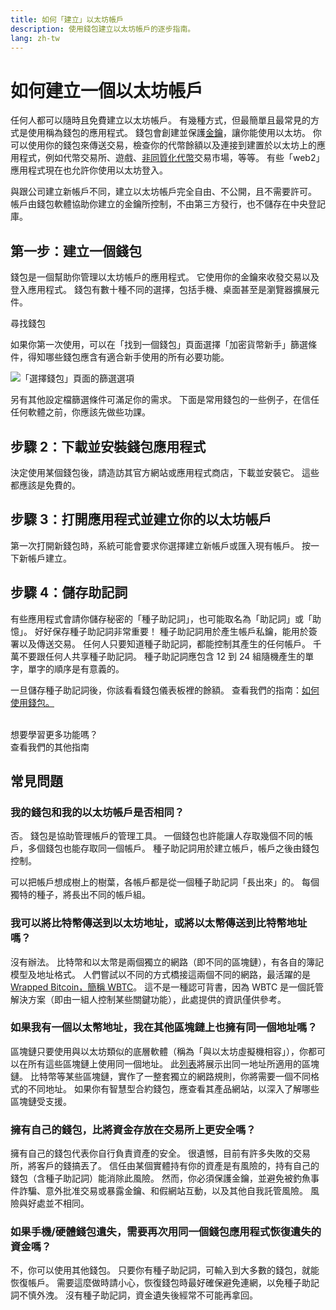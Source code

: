 ```yaml
---
title: 如何「建立」以太坊帳戶
description: 使用錢包建立以太坊帳戶的逐步指南。
lang: zh-tw
---
```


# 如何建立一個以太坊帳戶

任何人都可以隨時且免費建立以太坊帳戶。 有幾種方式，但最簡單且最常見的方式是使用稱為錢包的應用程式。 錢包會創建並保護[金鑰](/glossary/#key)，讓你能使用以太坊。 你可以使用你的錢包來傳送交易，檢查你的代幣餘額以及連接到建置於以太坊上的應用程式，例如代幣交易所、遊戲、[非同質化代幣](/glossary/#nft)交易市場，等等。 有些「web2」應用程式現在也允許你使用以太坊登入。

與跟公司建立新帳戶不同，建立以太坊帳戶完全自由、不公開，且不需要許可。 帳戶由錢包軟體協助你建立的金鑰所控制，不由第三方發行，也不儲存在中央登記庫。

## 第一步：建立一個錢包

錢包是一個幫助你管理以太坊帳戶的應用程式。 它使用你的金鑰來收發交易以及登入應用程式。 錢包有數十種不同的選擇，包括手機、桌面甚至是瀏覽器擴展元件。

<ButtonLink href="/wallets/find-wallet/">
  尋找錢包
</ButtonLink>

如果你第一次使用，可以在「找到一個錢包」頁面選擇「加密貨幣新手」篩選條件，得知哪些錢包應含有適合新手使用的所有必要功能。

![「選擇錢包」頁面的篩選選項](./wallet-box.png)

另有其他設定檔篩選條件可滿足你的需求。 下面是常用錢包的一些例子，在信任任何軟體之前，你應該先做些功課。

## 步驟 2：下載並安裝錢包應用程式

決定使用某個錢包後，請造訪其官方網站或應用程式商店，下載並安裝它。 這些都應該是免費的。

## 步驟 3：打開應用程式並建立你的以太坊帳戶

第一次打開新錢包時，系統可能會要求你選擇建立新帳戶或匯入現有帳戶。 按一下新帳戶建立。

## 步驟 4：儲存助記詞

有些應用程式會請你儲存秘密的「種子助記詞」，也可能取名為「助記詞」或「助憶」。 好好保存種子助記詞非常重要！ 種子助記詞用於產生帳戶私鑰，能用於簽署以及傳送交易。 任何人只要知道種子助記詞，都能控制其產生的任何帳戶。 千萬不要跟任何人共享種子助記詞。 種子助記詞應包含 12 到 24 組隨機產生的單字，單字的順序是有意義的。

一旦儲存種子助記詞後，你該看看錢包儀表板裡的餘額。 查看我們的指南：[如何使用錢包。](/guides/how-to-use-a-wallet)

 <br />

<Alert className="justify-between">
  <AlertEmoji text=":eyes:" />
  <div>想要學習更多功能嗎？</div>
  <ButtonLink href="/guides/">
    查看我們的其他指南
  </ButtonLink>
</Alert>

## 常見問題

### 我的錢包和我的以太坊帳戶是否相同？

否。 錢包是協助管理帳戶的管理工具。 一個錢包也許能讓人存取幾個不同的帳戶，多個錢包也能存取同一個帳戶。 種子助記詞用於建立帳戶，帳戶之後由錢包控制。

可以把帳戶想成樹上的樹葉，各帳戶都是從一個種子助記詞「長出來」的。 每個獨特的種子，將長出不同的帳戶組。

### 我可以將比特幣傳送到以太坊地址，或將以太幣傳送到比特幣地址嗎？

沒有辦法。 比特幣和以太幣是兩個獨立的網路（即不同的區塊鏈），有各自的簿記模型及地址格式。 人們嘗試以不同的方式橋接這兩個不同的網路，最活躍的是 [Wrapped Bitcoin，簡稱 WBTC](https://www.bitcoin.com/get-started/what-is-wbtc/)。 這不是一種認可背書，因為 WBTC 是一個託管解決方案（即由一組人控制某些關鍵功能），此處提供的資訊僅供參考。

### 如果我有一個以太幣地址，我在其他區塊鏈上也擁有同一個地址嗎？

區塊鏈只要使用與以太坊類似的底層軟體（稱為「與以太坊虛擬機相容」），你都可以在所有這些區塊鏈上使用同一個地址。 此[列表](https://chainlist.org/)將展示出同一地址所適用的區塊鏈。 比特幣等某些區塊鏈，實作了一整套獨立的網路規則，你將需要一個不同格式的不同地址。 如果你有智慧型合約錢包，應查看其產品網站，以深入了解哪些區塊鏈受支援。

### 擁有自己的錢包，比將資金存放在交易所上更安全嗎？

擁有自己的錢包代表你自行負責資產的安全。 很遺憾，目前有許多失敗的交易所，將客戶的錢搞丟了。 信任由某個實體持有你的資產是有風險的，持有自己的錢包（含種子助記詞）能消除此風險。 然而，你必須保護金鑰，並避免被釣魚事件詐騙、意外批准交易或暴露金鑰、和假網站互動，以及其他自我託管風險。 風險與好處並不相同。

### 如果手機/硬體錢包遺失，需要再次用同一個錢包應用程式恢復遺失的資金嗎？

不，你可以使用其他錢包。 只要你有種子助記詞，可輸入到大多數的錢包，就能恢復帳戶。 需要這麼做時請小心，恢復錢包時最好確保避免連網，以免種子助記詞不慎外洩。 沒有種子助記詞，資金遺失後經常不可能再拿回。
